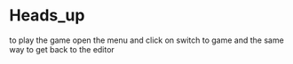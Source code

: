 # Heads_up
to play the game open the menu and click on switch to game and the same way to get back to the editor
